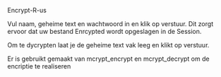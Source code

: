 Encrypt-R-us

Vul naam, geheime text en wachtwoord in en klik op verstuur. Dit zorgt ervoor dat uw bestand Enrcypted wordt opgeslagen in de Session.

Om te dycrypten laat je de geheime text vak leeg en klikt op verstuur. 

Er is gebruikt gemaakt van mcrypt_encrypt en mcrypt_decrypt om de encriptie te realiseren
